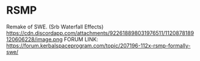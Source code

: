 # RSMP
Remake of SWE. (Srb Waterfall Effects)
https://cdn.discordapp.com/attachments/922618898031976511/1120878189120606228/image.png
FORUM LINK:
https://forum.kerbalspaceprogram.com/topic/207196-112x-rsmp-formally-swe/

